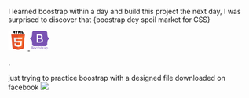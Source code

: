 I learned boostrap within a day and build this project the next day, I was surprised to discover that {boostrap dey spoil market for CSS}


  
<a href="https://www.w3.org/html/" target="_blank" rel="noreferrer"> <img src="https://raw.githubusercontent.com/devicons/devicon/master/icons/html5/html5-original-wordmark.svg" alt="html5" width="40" height="40"/> </a>
 <a href="https://getbootstrap.com" target="_blank" rel="noreferrer"> <img src="https://raw.githubusercontent.com/devicons/devicon/master/icons/bootstrap/bootstrap-plain-wordmark.svg" alt="bootstrap" width="40" height="40"/> </a>

.


just trying to practice boostrap with a  designed file downloaded on facebook
<img src="https://i.ibb.co/rdyqN51/IMG-20220420-WA0013.jpg"/>
